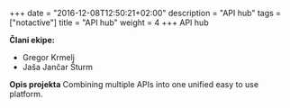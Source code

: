 +++
date = "2016-12-08T12:50:21+02:00"
description = "API hub"
tags = ["notactive"]
title = "API hub"
weight = 4
+++
API hub
<!--more-->

**Člani ekipe:**

- Gregor Krmelj
- Jaša Jančar Šturm

**Opis projekta**
Combining multiple APIs into one unified easy to use platform.
